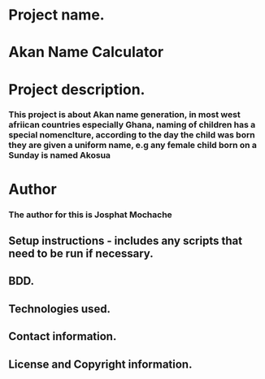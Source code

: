 # Project name.
# Akan Name Calculator
# Project description.
### This project is about Akan name generation, in most west afriican countries especially Ghana, naming of children has a special nomenclture, according to the day the child was born they are given a uniform name, e.g any female child born on a Sunday is named Akosua
# Author
### The author for this is Josphat Mochache
## Setup instructions - includes any scripts that need to be run if necessary.
## BDD.
## Technologies used.
## Contact information.
## License and Copyright information.